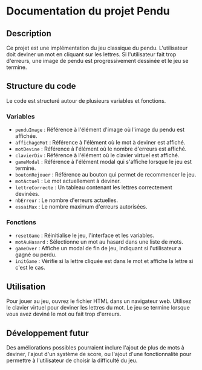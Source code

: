 # Documentation du projet Pendu

## Description

Ce projet est une implémentation du jeu classique du pendu. L'utilisateur doit deviner un mot en cliquant sur les lettres. Si l'utilisateur fait trop d'erreurs, une image de pendu est progressivement dessinée et le jeu se termine.

## Structure du code

Le code est structuré autour de plusieurs variables et fonctions.

### Variables

- `penduImage` : Référence à l'élément d'image où l'image du pendu est affichée.
- `affichageMot` : Référence à l'élément où le mot à deviner est affiché.
- `motDevine` : Référence à l'élément où le nombre d'erreurs est affiché.
- `clavierDiv` : Référence à l'élément où le clavier virtuel est affiché.
- `gameModal` : Référence à l'élément modal qui s'affiche lorsque le jeu est terminé.
- `boutonRejouer` : Référence au bouton qui permet de recommencer le jeu.
- `motActuel` : Le mot actuellement à deviner.
- `lettreCorrecte` : Un tableau contenant les lettres correctement devinées.
- `nbErreur` : Le nombre d'erreurs actuelles.
- `essaiMax` : Le nombre maximum d'erreurs autorisées.

### Fonctions

- `resetGame` : Réinitialise le jeu, l'interface et les variables.
- `motAuHasard` : Sélectionne un mot au hasard dans une liste de mots.
- `gameOver` : Affiche un modal de fin de jeu, indiquant si l'utilisateur a gagné ou perdu.
- `initGame` : Vérifie si la lettre cliquée est dans le mot et affiche la lettre si c'est le cas.

## Utilisation

Pour jouer au jeu, ouvrez le fichier HTML dans un navigateur web. Utilisez le clavier virtuel pour deviner les lettres du mot. Le jeu se termine lorsque vous avez deviné le mot ou fait trop d'erreurs.

## Développement futur

Des améliorations possibles pourraient inclure l'ajout de plus de mots à deviner, l'ajout d'un système de score, ou l'ajout d'une fonctionnalité pour permettre à l'utilisateur de choisir la difficulté du jeu.